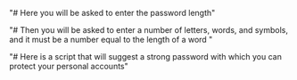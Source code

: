 "# Here you will be asked to enter the password length"  

"# Then you will be asked to enter a number of letters, words, and symbols, and it must be a number equal to the length of a word
"

"# Here is a script that will suggest a strong password with which you can protect your personal accounts"

